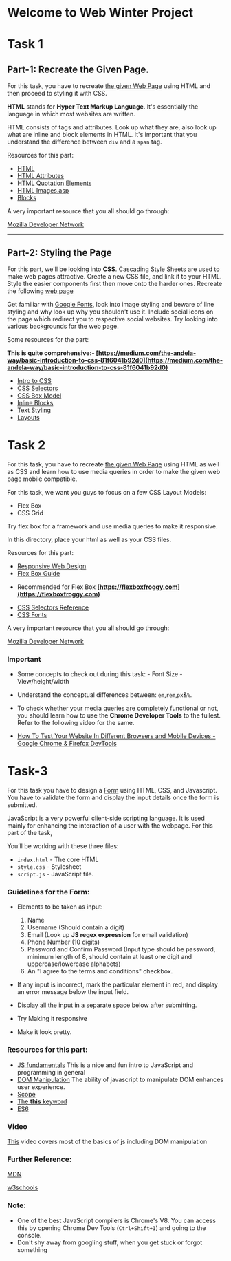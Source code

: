 # Welcome to Web Winter Project

# Task 1
## Part-1: Recreate the Given Page.

For this task, you have to recreate [the given Web Page](https://github.com/swadhinroutray/winter-web-resources/blob/master/Task1/HTML.jpg) using HTML and then proceed to styling it with CSS. 

**HTML** stands for **Hyper Text Markup Language**. It's essentially the language in which most websites are written. 

HTML consists of tags and attributes. Look up what they are, also look up what are inline and block elements in HTML. It's important that you understand the difference between `div` and a `span` tag. 

Resources for this part:

* [HTML](https://www.w3schools.com/html/)
* [HTML Attributes](https://www.w3schools.com/html/html_attributes.asp)
* [HTML Quotation Elements](https://www.w3schools.com/html/html_quotation_elements.asp)
* [HTML Images.asp](https://www.w3schools.com/html/html_images.asp)
* [Blocks](https://www.w3schools.com/html/html_blocks.asp)

A very important resource that you all should go through: 

[Mozilla Developer Network](https://developer.mozilla.org/en-US/)



***


## Part-2: Styling the Page

For this part, we'll be looking into **CSS**. Cascading Style Sheets are used to make web pages attractive. Create a new CSS file, and link it to your HTML. Style the easier components first then move onto the harder ones. Recreate the following [web page](https://github.com/swadhinroutray/winter-web-resources/blob/master/Task1/HTMLwithCSS.jpg)

Get familiar with [Google Fonts](https://fonts.google.com/), look into image styling and beware of line styling and why look up why you shouldn't use it. Include social icons on the page which redirect you to respective social websites. Try looking into various backgrounds for the web page.


Some resources for the part: 

**This is quite comprehensive:- [https://medium.com/the-andela-way/basic-introduction-to-css-81f6041b92d0](https://medium.com/the-andela-way/basic-introduction-to-css-81f6041b92d0)**

 * [Intro to CSS](https://www.w3schools.com/css/css_intro.asp)
* [CSS Selectors](https://www.w3schools.com/css/css_selectors.asp)
 * [CSS Box Model](https://www.w3schools.com/css/css_boxmodel.asp)
* [Inline Blocks](https://www.w3schools.com/css/css_inline-block.asp)
 * [Text Styling](https://developer.mozilla.org/en-US/docs/Learn/CSS/Styling_text)
 * [Layouts](https://developer.mozilla.org/en-US/docs/Learn/CSS/CSS_layout)


# Task 2

For this task, you have to recreate [the given Web Page](https://github.com/swadhinroutray/winter-web-resources/tree/master/Task2) using HTML as well as CSS and learn how to use media queries in order to make the given web page mobile compatible.

For this task, we want you guys to focus on a few CSS Layout Models:
* Flex Box
* CSS Grid

Try flex box for a framework and use media queries to make it responsive.
             
In this directory, place your html as well as your CSS files.

Resources for this part:

* [Responsive Web Design](https://www.w3schools.com/html/html_responsive.asp)
* [Flex Box Guide](https://css-tricks.com/snippets/css/a-guide-to-flexbox/)

- Recommended for Flex Box **[https://flexboxfroggy.com](https://flexboxfroggy.com)**

* [CSS Selectors Reference](https://www.w3schools.com/cssref/css_selectors.asp)
* [CSS Fonts](https://www.w3schools.com/css/css_font.asp)

A very important resource that you all should go through: 

[Mozilla Developer Network](https://developer.mozilla.org/en-US/)

### Important

- Some concepts to check out during this task:
        - Font Size
        - View/height/width
- Understand the conceptual differences between: `em`,`rem`,`px`&`%`. 

- To check whether your media queries are completely functional or not, you should learn how to use the **Chrome Developer Tools** to the fullest. Refer to the following video for the same.

* [How To Test Your Website In Different Browsers and Mobile Devices - Google Chrome & Firefox DevTools](https://www.youtube.com/watch?v=vs2TYCMCuL8)


# Task-3

 For this task you have to design a [Form](https://github.com/swadhinroutray/winter-web-resources/blob/master/Task3/FormExample.mp4) using HTML, CSS, and Javascript. You have to validate the form and display the input details once the form is submitted.

JavaScript is a very powerful client-side scripting language. It is used mainly for enhancing the interaction of a user with the webpage.
For this part of the task,

You’ll be working with these three files:
* ```index.html```  - The core HTML
* ```style.css``` - Stylesheet
* ```script.js``` - JavaScript file.

### Guidelines for the Form:
* Elements to be taken as input:
  1. Name
  2. Username (Should contain a digit)
  3. Email (Look up **JS regex expression** for email validation)
  4. Phone Number (10 digits)
  5. Password and Confirm Password (Input type should be password, minimum length of 8, should contain at least one digit and uppercase/lowercase alphabets)
  6. An "I agree to the terms and conditions" checkbox.

* If any input is incorrect, mark the particular element in red, and display an error message below the input field.
* Display all the input in a separate space below after submitting.
* Try Making it responsive
* Make it look pretty.

### Resources for this part:
* [JS fundamentals](http://jsforcats.com/) This is a nice and fun intro to JavaScript and programming in general
* [DOM Manipulation](https://www.theodinproject.com/courses/web-development-101/lessons/dom-manipulation) The ability of javascript to manipulate DOM enhances user experience.
* [Scope](https://www.w3schools.com/js/js_scope.asp)
* [The **this**  keyword](https://www.w3schools.com/js/js_this.asp)
* [ES6](https://www.w3schools.com/js/js_es6.asp)

### Video

[This](https://www.youtube.com/watch?v=hdI2bqOjy3c) video covers most of the basics of js including DOM manipulation

### Further Reference:

[MDN](https://developer.mozilla.org/en-US/docs/Web/JavaScript)

[w3schools](
https://www.w3schools.com/js/default.asp)

### Note:
* One of the best JavaScript compilers is Chrome's V8. You can access this by opening Chrome Dev Tools (```Ctrl+Shift+I```) and going to the console.
* Don't shy away from googling stuff, when you get stuck or forgot something





